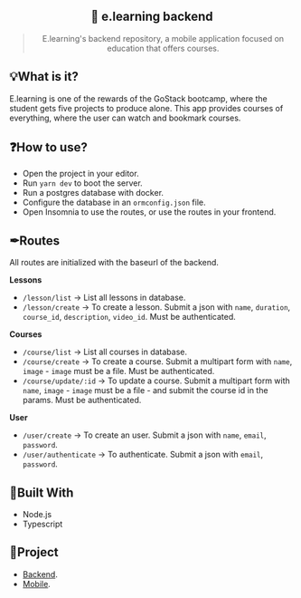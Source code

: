 <h2 align="center">📖 e.learning backend</h2>
<blockquote align="center">E.learning's backend repository, a mobile application focused on education that offers courses.</blockquote>

## 💡What is it?
E.learning is one of the rewards of the GoStack bootcamp, where the student gets five projects to produce alone. This app provides courses of everything, where the user can watch and bookmark courses.

## ❓How to use?
- Open the project in your editor.
- Run `yarn dev` to boot the server.
- Run a postgres database with docker.
- Configure the database in an `ormconfig.json` file.
- Open Insomnia to use the routes, or use the routes in your frontend.

## ✒Routes
All routes are initialized with the baseurl of the backend.

<strong>Lessons</strong>
  - `/lesson/list` -> List all lessons in database.
  - `/lesson/create` -> To create a lesson. Submit a json with `name`, `duration`, `course_id`, `description`, `video_id`. Must be authenticated.

<strong>Courses</strong>
  - `/course/list` -> List all courses in database.
  - `/course/create` -> To create a course. Submit a multipart form with `name`, `image` - `image` must be a file. Must be authenticated.
  - `/course/update/:id` -> To update a course. Submit a multipart form with `name`, `image` - `image` must be a file - and submit the course id in the params. Must be authenticated.

<strong>User</strong>
  - `/user/create` -> To create an user. Submit a json with `name`, `email`, `password`.
  - `/user/authenticate` -> To authenticate. Submit a json with `email`, `password`.

## 🚧Built With
- Node.js
- Typescript

## 📂Project
- [Backend](https://github.com/allyfx/e.learning-backend).
- [Mobile](https://github.com/allyfx/e.learning-mobile).
